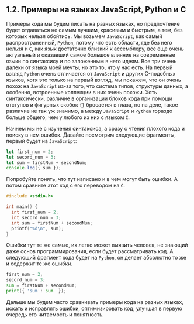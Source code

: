## 1.2. Примеры на языках JavaScript, Python и C

Примеры кода мы будем писать на разных языках, но предпочтение будет отдаваться не самым лучшим, красивым и быстрым, а тем, без которых нельзя обойтись. Мы возьмем `JavaScript`, как самый распространенный, `Python`, потому что есть области, где без него нельзя и `C`, как язык достаточно близкий к ассемблеру, все еще очень актуальный и оказавший самое большое влияние на современные языки по синтаксису и по заложенным в него идеям. Все три очень далеки от языка моей мечты, но это то, что у нас есть. На первый взгляд `Python` очень отличается от `JavaScript` и других C-подобных языков, хотя это только на первый взгляд, мы покажем, что он очень похож на `JavaScript` из-за того, что система типов, структуры данных, а особенно, встроенные коллекции в них очень похожи. Хоть синтаксически, различие в организации блоков кода при помощи отступов и фигурных скобок `{}` бросается в глаза, но на деле, такое различие не так уж значимо, а между `JavaScript` и `Python` гораздо больше общего, чем у любого из них с языком `C`.

Начнем мы не с изучения синтаксиса, а сразу с чтения плохого кода и поиску в нем ошибок. Давайте посмотрим следующие фрагменты, первый будет на `JavaScript`:

```js
let first_num = 2;
let secord_num = 3;
let sum = firstNum + secondNum;
console.log({ sum });
```

Попробуйте понять, что тут написано и в чем могут быть ошибки. А потом сравните этот код с его переводом на `C`.

```c
#include <stdio.h>

int main() {
  int first_num = 2;
  int secord_num = 3;
  int sum = firstNum + secondNum;
  printf("%d\n", sum);
}
```

Ошибки тут те же самые, их легко может выявить человек, не знающий даже основ программирования, если будет рассматривать код. А следующий фрагмент кода будет на `Python`, он делает абсолютно то же и содержит те же ошибки.

```py
first_num = 2;
secord_num = 3;
sum = firstNum + secondNum;
print({ 'sum': sum  });
```

Дальше мы будем часто сравнивать примеры кода на разных языках, искать и исправлять ошибки, оптимизировать код, улучшая в первую очередь его читаемость и понятность.
